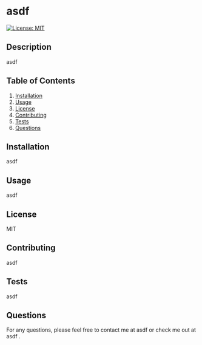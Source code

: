 # asdf
  [![License: MIT](https://img.shields.io/badge/License-MIT-yellow.svg)](https://opensource.org/licenses/MIT)
  ## Description
  asdf
  ## Table of Contents
  1. [Installation](#installation)
  2. [Usage](#usage)
  3. [License](#license)
  4. [Contributing](#contributing)
  5. [Tests](#tests)
  6. [Questions](#questions)
  ## Installation
  asdf
  ## Usage
  asdf
  ## License
  MIT
  ## Contributing
  asdf
  ## Tests
  asdf
  ## Questions
  For any questions, please feel free to contact me at asdf or check me out at asdf .
